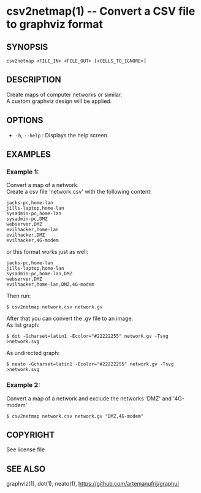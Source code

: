 csv2netmap(1) -- Convert a CSV file to graphviz format
=============================================

## SYNOPSIS

`csv2netmap <FILE_IN> <FILE_OUT> [<CELLS_TO_IGNORE>] `

## DESCRIPTION

Create maps of computer networks or similar.  
A custom graphviz design will be applied.

## OPTIONS

 * `-h`, `--help` :
   Displays the help screen.

## EXAMPLES

### Example 1:

Convert a map of a network.  
Create a csv file 'network.csv' with the following content:

	jacks-pc,home-lan
	jills-laptop,home-lan
	sysadmin-pc,home-lan
	sysadmin-pc,DMZ
	webserver,DMZ
	evilhacker,home-lan
	evilhacker,DMZ
	evilhacker,4G-modem

or this format works just as well:

	jacks-pc,home-lan
	jills-laptop,home-lan
	sysadmin-pc,home-lan,DMZ
	webserver,DMZ
	evilhacker,home-lan,DMZ,4G-modem

Then run:

    $ csv2netmap network.csv network.gv

After that you can convert the .gv file to an image.  
As list graph:

	$ dot -Gcharset=latin1 -Ecolor="#22222255" network.gv -Tsvg >network.svg

As undirected graph:

	$ neato -Gcharset=latin1 -Ecolor="#22222255" network.gv -Tsvg >network.svg

### Example 2:

Convert a map of a network and exclude the networks 'DMZ' and '4G-modem'

    $ csv2netmap network.csv network.gv "DMZ,4G-modem"

## COPYRIGHT

See license file

## SEE ALSO

graphviz(1), dot(1), neato(1), https://github.com/artemanufrij/graphui
